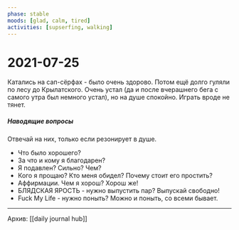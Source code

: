 ```yaml
---
phase: stable
moods: [glad, calm, tired]
activities: [supserfing, walking]
---
```

# 2021-07-25

Катались на сап-сёрфах - было очень здорово.
Потом ещё долго гуляли по лесу до Крылатского.
Очень устал (да и после вчерашнего бега с самого утра был немного устал), но на душе спокойно.
Играть вроде не тянет.

##### Наводящие вопросы
Отвечай на них, только если резонирует в душе.
- Что было хорошего?
- За что и кому я благодарен?
- Я подавлен? Сильно? Чем?
- Кого я прощаю? Кто меня обидел? Почему стоит его простить?
- Аффирмации. Чем я хорош? Хорош же!
- БЛЯДСКАЯ ЯРОСТЬ - нужно выпустить пар? Выпускай свободно!
- Fuck My Life - нужно поныть? Можно и поныть, со всеми бывает.

***
Архив: [[daily journal hub]]